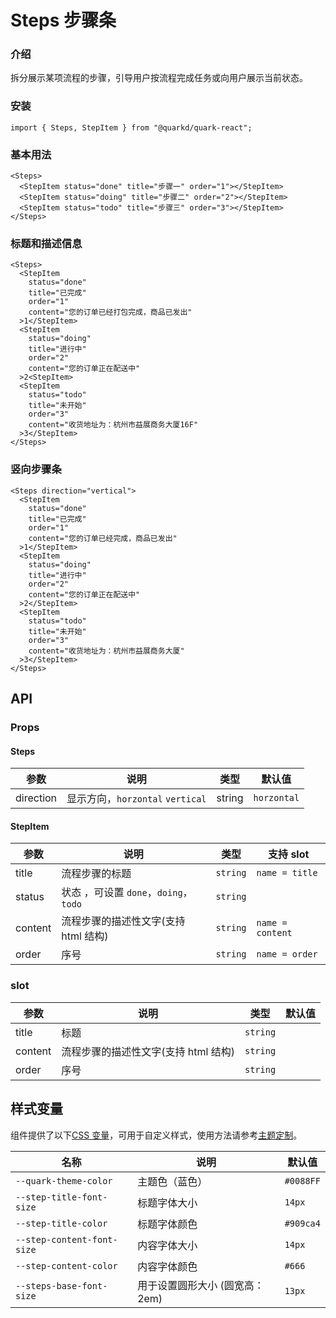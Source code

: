 # Steps 步骤条

### 介绍

拆分展示某项流程的步骤，引导用户按流程完成任务或向用户展示当前状态。

### 安装

```tsx
import { Steps, StepItem } from "@quarkd/quark-react";
```

### 基本用法

```tsx
<Steps>
  <StepItem status="done" title="步骤一" order="1"></StepItem>
  <StepItem status="doing" title="步骤二" order="2"></StepItem>
  <StepItem status="todo" title="步骤三" order="3"></StepItem>
</Steps>
```

### 标题和描述信息

```tsx
<Steps>
  <StepItem
    status="done"
    title="已完成"
    order="1"
    content="您的订单已经打包完成，商品已发出"
  >1</StepItem>
  <StepItem
    status="doing"
    title="进行中"
    order="2"
    content="您的订单正在配送中"
  >2<StepItem>
  <StepItem
    status="todo"
    title="未开始"
    order="3"
    content="收货地址为：杭州市益展商务大厦16F"
  >3</StepItem>
</Steps>
```

### 竖向步骤条

```tsx
<Steps direction="vertical">
  <StepItem
    status="done"
    title="已完成"
    order="1"
    content="您的订单已经完成，商品已发出"
  >1</StepItem>
  <StepItem
    status="doing"
    title="进行中"
    order="2"
    content="您的订单正在配送中"
  >2</StepItem>
  <StepItem
    status="todo"
    title="未开始"
    order="3"
    content="收货地址为：杭州市益展商务大厦"
  >3</StepItem>
</Steps>
```

## API

### Props

#### Steps

| 参数      | 说明                             | 类型   | 默认值      |
| --------- | -------------------------------- | ------ | ----------- |
| direction | 显示方向，`horzontal` `vertical` | string | `horzontal` |

#### StepItem

| 参数    | 说明                                   | 类型     | 支持 slot        |
| ------- | -------------------------------------- | -------- | ---------------- |
| title   | 流程步骤的标题                         | `string` | `name = title`   |
| status  | 状态 ，可设置 `done`，`doing`， `todo` | `string` |
| content | 流程步骤的描述性文字(支持 html 结构)   | `string` | `name = content` |
| order   | 序号                                   | `string` | `name = order`   |

### slot

| 参数    | 说明                                 | 类型     | 默认值 |
| ------- | ------------------------------------ | -------- | ------ |
| title   | 标题                                 | `string` |        |
| content | 流程步骤的描述性文字(支持 html 结构) | `string` |        |
| order   | 序号                                 | `string` |

## 样式变量

组件提供了以下[CSS 变量](https://developer.mozilla.org/zh-CN/docs/Web/CSS/Using_CSS_custom_properties)，可用于自定义样式，使用方法请参考[主题定制](#/zh-CN/guide/theme)。

| 名称                       | 说明                            | 默认值    |
| -------------------------- | ------------------------------- | --------- |
| `--quark-theme-color`      | 主题色（蓝色）                  | `#0088FF` |
| `--step-title-font-size`   | 标题字体大小                    | `14px`    |
| `--step-title-color`       | 标题字体颜色                    | `#909ca4` |
| `--step-content-font-size` | 内容字体大小                    | `14px`    |
| `--step-content-color`     | 内容字体颜色                    | `#666`    |
| `--steps-base-font-size`   | 用于设置圆形大小 (圆宽高： 2em) | `13px`    |
